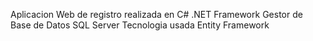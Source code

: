 Aplicacion Web de registro realizada en C# .NET Framework 
Gestor de Base de Datos SQL Server
Tecnologia usada Entity Framework
